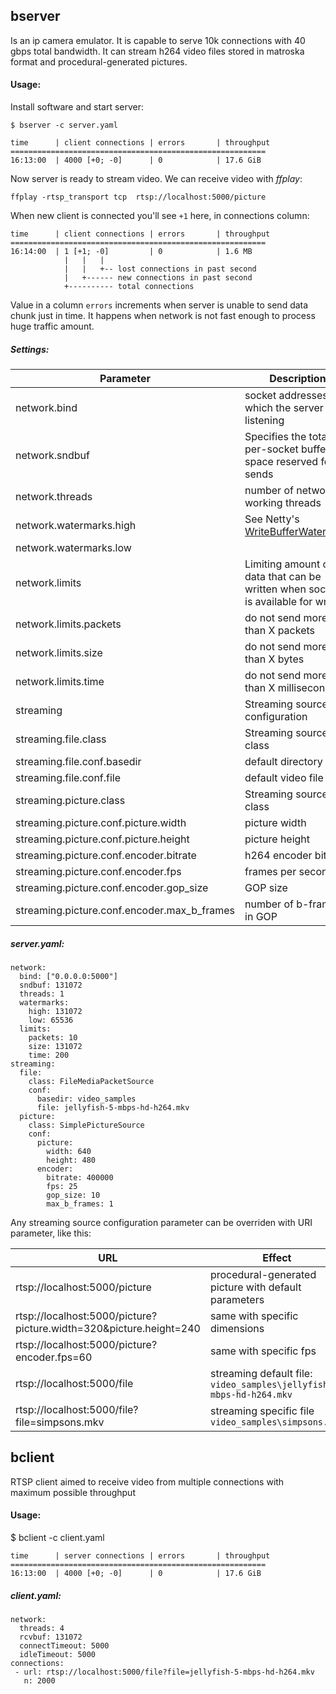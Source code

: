 
## bserver
Is an ip camera emulator. It is capable to serve 10k connections with 40 gbps total bandwidth.
It can stream h264 video files stored in matroska format and procedural-generated pictures.

#### Usage:
Install software and start server:
```
$ bserver -c server.yaml

time      | client connections | errors       | throughput 
=========================================================
16:13:00  | 4000 [+0; -0]      | 0            | 17.6 GiB   
```

Now server is ready to stream video. We can receive video with *ffplay*:

```shell script
ffplay -rtsp_transport tcp  rtsp://localhost:5000/picture
```

When new client is connected you'll see ```+1``` here, in connections column:
```
time      | client connections | errors       | throughput 
=========================================================
16:14:00  | 1 [+1; -0]         | 0            | 1.6 MB
            |   |   |
            |   |   +-- lost connections in past second
            |   +------ new connections in past second            
            +---------- total connections   
```

Value in a column ```errors``` increments when server is unable to send data chunk just in time. It happens when network is not fast enough to process huge traffic amount.


##### Settings:
| Parameter | Description | default value|
| ---|----|----|
| network.bind | socket addresses on which the server is listening  | 0.0.0.0:5000 |
| network.sndbuf | Specifies the total per-socket buffer space reserved for sends | 131072 |
| network.threads | number of network-working threads | 1 |
| network.watermarks.high | See Netty's [WriteBufferWaterMark](https://netty.io/4.1/api/io/netty/channel/WriteBufferWaterMark.html) | 131072 |
| network.watermarks.low |   | 65536 |
| network.limits  | Limiting amount of data that can be written when socket is available for write|  |
| network.limits.packets | do not send more than X packets| 10 packets |
| network.limits.size | do not send more than X bytes | 131072 bytes|
| network.limits.time | do not send more than X milliseconds | 200 ms |
| streaming | Streaming source configuration | 2 sources: from filesystem (*.mkv) and from generated video |
| streaming.file.class | Streaming source java class | FileMediaPacketSource |
| streaming.file.conf.basedir | default directory | ${application.directory}\video_samples |
| streaming.file.conf.file | default video file | jellyfish-5-mbps-hd-h264.mkv 
| streaming.picture.class | Streaming source java class | SimplePictureSource |
| streaming.picture.conf.picture.width | picture width| 640 
| streaming.picture.conf.picture.height | picture height | 480
| streaming.picture.conf.encoder.bitrate | h264 encoder bitrate | 400000
| streaming.picture.conf.encoder.fps | frames per second | 25
| streaming.picture.conf.encoder.gop_size | GOP size | 10
| streaming.picture.conf.encoder.max_b_frames | number of b-frames in GOP | 1

##### server.yaml:

```
network:
  bind: ["0.0.0.0:5000"]
  sndbuf: 131072
  threads: 1
  watermarks:
    high: 131072
    low: 65536
  limits:
    packets: 10
    size: 131072
    time: 200
streaming:
  file:
    class: FileMediaPacketSource
    conf:
      basedir: video_samples
      file: jellyfish-5-mbps-hd-h264.mkv
  picture:
    class: SimplePictureSource
    conf:
      picture:
        width: 640
        height: 480
      encoder:
        bitrate: 400000
        fps: 25
        gop_size: 10
        max_b_frames: 1
```

Any streaming source configuration parameter can be overriden with URI parameter, like this:

| URL                                                                | Effect                                                      |
| -------------------------------------------------------------------|------------------------------------------------------------------|
| rtsp://localhost:5000/picture                                      | procedural-generated picture with default parameters              |
| rtsp://localhost:5000/picture?picture.width=320&picture.height=240 | same with specific dimensions                                     |
| rtsp://localhost:5000/picture?encoder.fps=60                       | same with specific fps                                                     |
| rtsp://localhost:5000/file                                         | streaming default file: ```video_samples\jellyfish-5-mbps-hd-h264.mkv```  |
| rtsp://localhost:5000/file?file=simpsons.mkv                       | streaming specific file ```video_samples\simpsons.mkv```                   |


## bclient
RTSP client aimed to receive video from multiple connections with maximum possible throughput

#### Usage:

$ bclient -c client.yaml
```
time      | server connections | errors       | throughput 
=========================================================
16:13:00  | 4000 [+0; -0]      | 0            | 17.6 GiB 
```

##### client.yaml:
```
network:
  threads: 4
  rcvbuf: 131072
  connectTimeout: 5000
  idleTimeout: 5000
connections:
 - url: rtsp://localhost:5000/file?file=jellyfish-5-mbps-hd-h264.mkv
   n: 2000
```